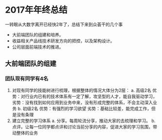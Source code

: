 # 2017年年终总结

一转眼从大数字离开已经快2年了，总结下来到众荟干的几个事

* 大前端团队的组建和培养。
* 收益相关产品线技术研发方向的把控，以及架构设计。
* 公司层面前端技术的推进。

## 大前端团队的组建

### 团队现有同学有4名

1. 对现有同学的技能树进行梳理，根据整体的情况大体分为2层：
	a. 高级2名
		优势：对行业内已有的技术体系有一定了解，攻坚型的人才，能自我驱动学习，
		劣势：没有找到如何应用到业务中来，没有形成完整的体系，不会主动深入业务
	b. 初级2名
		优势：有强烈的学习欲望
		劣势：基础比较差，能完成工作，但是没有条理
2. 建立完整的学习体系
	a. 分享。每周轮流分享，推动大家的去梳理和学习。
	b. 点评。让每一位同学都点评和讨论当前分享的内容，促进大家的学习氛围，带动整体的业务
